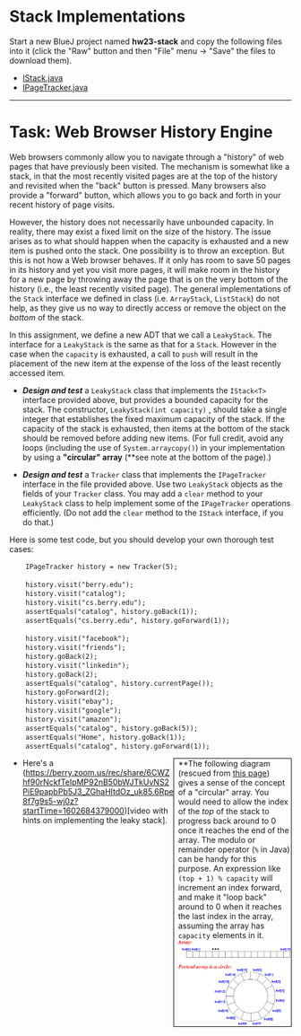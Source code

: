 # Stack Implementations

Start a new BlueJ project named **hw23-stack** and copy the following files into it (click the "Raw" button and then "File" menu -> "Save" the files to download them).
- [IStack.java](IStack.java)
- [IPageTracker.java](IPageTracker.java)


---

# Task: Web Browser History Engine

Web browsers commonly allow you to navigate through a "history" of web pages that have previously been visited. The mechanism is somewhat like a stack, in that the most recently visited pages are at the top of the history and revisited when the "back" button is pressed. Many browsers also provide a "forward" button, which allows you to go back and forth in your recent history of page visits.

However, the history does not necessarily have unbounded capacity. In reality, there may exist a fixed limit on the size of the history. The issue arises as to what should happen when the capacity is exhausted and a new item is pushed onto the stack. One possibility is to throw an exception. But this is not how a Web browser behaves. If it only has room to save 50 pages in its history and yet you visit more pages, it will make room in the history for a new page by throwing away the page that is on the very bottom of the history (i.e., the least recently visited page). The general implementations of the `Stack` interface we defined in class (i.e. `ArrayStack`, `ListStack`) do not help, as they give us no way to directly access or remove the object on the *bottom* of the stack.

In this assignment, we define a new ADT that we call a `LeakyStack`. The interface for a `LeakyStack` is the same as that for a `Stack`. However in the case when the `capacity` is exhausted, a call to `push` will result in the placement of the new item at the expense of the loss of the least recently accessed item.


- ***Design and test*** a `LeakyStack` class that implements the `IStack<T>` interface provided above, but provides a bounded capacity for the stack. The constructor, `LeakyStack(int capacity)` , should take a single integer that establishes the fixed maximum capacity of the stack. If the capacity of the stack is exhausted, then items at the bottom of the stack should be removed before adding new items. (For full credit, avoid any loops (including the use of `System.arraycopy()`) in your implementation by using a **"circular" array** (\*\*see note at the bottom of the page).)
 

- ***Design and test*** a `Tracker` class that implements the `IPageTracker` interface in the file provided above. Use two `LeakyStack` objects as the fields of your `Tracker` class. You may add a `clear` method to your `LeakyStack` class to help implement some of the `IPageTracker` operations efficiently. (Do not add the `clear` method to the `IStack` interface, if you do that.)

Here is some test code, but you should develop your own thorough test cases:

```
    IPageTracker history = new Tracker(5);
    
    history.visit("berry.edu");
    history.visit("catalog");
    history.visit("cs.berry.edu");
    assertEquals("catalog", history.goBack(1));
    assertEquals("cs.berry.edu", history.goForward(1));
    
    history.visit("facebook");
    history.visit("friends");
    history.goBack(2);
    history.visit("linkedin");
    history.goBack(2);
    assertEquals("catalog", history.currentPage());
    history.goForward(2);
    history.visit("ebay");
    history.visit("google");
    history.visit("amazon");
    assertEquals("catalog", history.goBack(5));
    assertEquals("Home", history.goBack(1));
    assertEquals("catalog", history.goForward(1));
```


<div style="width: 40%; float: right; border: 1px solid black; padding-left: .5em;">
**The following diagram (rescued from <a href="https://web.archive.org/web/20220316010702/http://www.mathcs.emory.edu/~cheung/Courses/171/Syllabus/8-List/array-queue2.html">this page</a>) gives a sense of the concept of a "circular" array. You would need to allow the index of the <em>top</em>  of the stack  to progress back around to 0 once it reaches the end of the array. The modulo or remainder operator (<code>%</code> in Java) can be handy for this purpose. An expression like <code>(top + 1) % capacity</code> will increment an index forward, and make it "loop back" around to 0 when it reaches the last index in the array, assuming the array has <code>capacity</code> elements in it.

<img src="circular-array.gif">
</div>

- Here's a (https://berry.zoom.us/rec/share/6CWZhf90rNckfTeIpMP92nB50bWJTkUvNS2PiE9papbPb5J3_ZGhaHltdOz_uk85.6Rpe8f7g9s5-wj0z?startTime=1602684379000)[video with hints on implementing the leaky stack].
